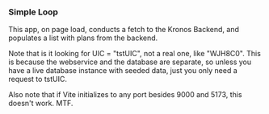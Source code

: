 ### Simple Loop

This app, on page load, conducts a fetch to the Kronos Backend, and populates a list with plans from the backend.

Note that is it looking for UIC = "tstUIC", not a real one, like "WJH8C0". This is because the webservice and the database are separate, so unless you have a live database instance with seeded data, just you only need a request to tstUIC. 

Also note that if Vite initializes to any port besides 9000 and 5173, this doesn't work. MTF.